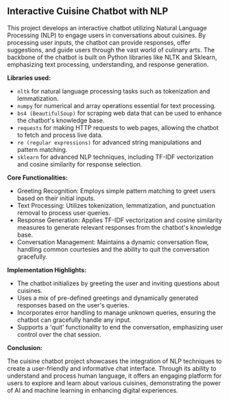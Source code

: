 <h2>Interactive Cuisine Chatbot with NLP</h2>
<p>This project develops an interactive chatbot utilizing Natural Language Processing (NLP) to engage users in conversations about cuisines. By processing user inputs, the chatbot can provide responses, offer suggestions, and guide users through the vast world of culinary arts. The backbone of the chatbot is built on Python libraries like NLTK and Sklearn, emphasizing text processing, understanding, and response generation.</p>

<b>Libraries used:</b>
<ul>
  <li><code>nltk</code> for natural language processing tasks such as tokenization and lemmatization.</li>
  <li><code>numpy</code> for numerical and array operations essential for text processing.</li>
  <li><code>bs4 (BeautifulSoup)</code> for scraping web data that can be used to enhance the chatbot's knowledge base.</li>
  <li><code>requests</code> for making HTTP requests to web pages, allowing the chatbot to fetch and process live data.</li>
  <li><code>re (regular expressions)</code> for advanced string manipulations and pattern matching.</li>
  <li><code>sklearn</code> for advanced NLP techniques, including TF-IDF vectorization and cosine similarity for response selection.</li>
</ul>

<b>Core Functionalities:</b>
<ul>
  <li>Greeting Recognition: Employs simple pattern matching to greet users based on their initial inputs.</li>
  <li>Text Processing: Utilizes tokenization, lemmatization, and punctuation removal to process user queries.</li>
  <li>Response Generation: Applies TF-IDF vectorization and cosine similarity measures to generate relevant responses from the chatbot's knowledge base.</li>
  <li>Conversation Management: Maintains a dynamic conversation flow, handling common courtesies and the ability to quit the conversation gracefully.</li>
</ul>

<b>Implementation Highlights:</b>
<ul>
  <li>The chatbot initializes by greeting the user and inviting questions about cuisines.</li>
  <li>Uses a mix of pre-defined greetings and dynamically generated responses based on the user's queries.</li>
  <li>Incorporates error handling to manage unknown queries, ensuring the chatbot can gracefully handle any input.</li>
  <li>Supports a 'quit' functionality to end the conversation, emphasizing user control over the chat session.</li>
</ul>

<b>Conclusion:</b>
<p>The cuisine chatbot project showcases the integration of NLP techniques to create a user-friendly and informative chat interface. Through its ability to understand and process human language, it offers an engaging platform for users to explore and learn about various cuisines, demonstrating the power of AI and machine learning in enhancing digital experiences.</p>
